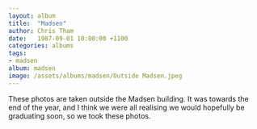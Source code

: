 ```yaml
---
layout: album
title:  "Madsen"
author: Chris Tham
date:   1987-09-01 10:00:00 +1100
categories: albums
tags:
- madsen
album: madsen
image: /assets/albums/madsen/Outside Madsen.jpeg
---
```

These photos are taken outside the Madsen building. It was towards the end of
the year, and I think we were all realising we would hopefully be graduating
soon, so we took these photos.
